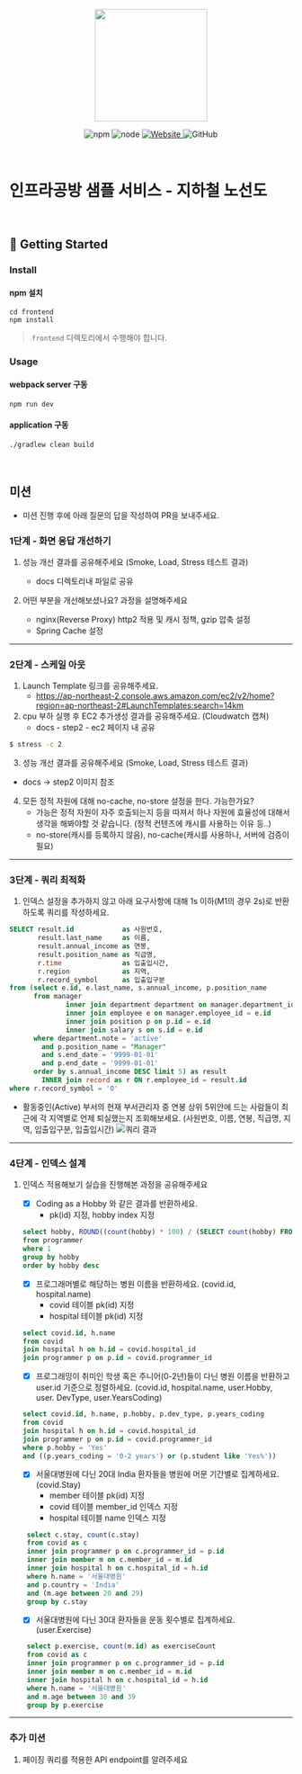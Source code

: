 <p align="center">
    <img width="200px;" src="https://raw.githubusercontent.com/woowacourse/atdd-subway-admin-frontend/master/images/main_logo.png"/>
</p>
<p align="center">
  <img alt="npm" src="https://img.shields.io/badge/npm-%3E%3D%205.5.0-blue">
  <img alt="node" src="https://img.shields.io/badge/node-%3E%3D%209.3.0-blue">
  <a href="https://edu.nextstep.camp/c/R89PYi5H" alt="nextstep atdd">
    <img alt="Website" src="https://img.shields.io/website?url=https%3A%2F%2Fedu.nextstep.camp%2Fc%2FR89PYi5H">
  </a>
  <img alt="GitHub" src="https://img.shields.io/github/license/next-step/atdd-subway-service">
</p>

<br>

# 인프라공방 샘플 서비스 - 지하철 노선도

<br>

## 🚀 Getting Started

### Install

#### npm 설치

```
cd frontend
npm install
```

> `frontend` 디렉토리에서 수행해야 합니다.

### Usage

#### webpack server 구동

```
npm run dev
```

#### application 구동

```
./gradlew clean build
```

<br>

## 미션

* 미션 진행 후에 아래 질문의 답을 작성하여 PR을 보내주세요.

### 1단계 - 화면 응답 개선하기

1. 성능 개선 결과를 공유해주세요 (Smoke, Load, Stress 테스트 결과)
   - docs 디렉토리내 파일로 공유

2. 어떤 부분을 개선해보셨나요? 과정을 설명해주세요
   - nginx(Reverse Proxy) http2 적용 및 캐시 정책, gzip 압축 설정
   - Spring Cache 설정

---

### 2단계 - 스케일 아웃

1. Launch Template 링크를 공유해주세요.
   - https://ap-northeast-2.console.aws.amazon.com/ec2/v2/home?region=ap-northeast-2#LaunchTemplates:search=14km
2. cpu 부하 실행 후 EC2 추가생성 결과를 공유해주세요. (Cloudwatch 캡쳐)
   - docs - step2 - ec2 페이지 내 공유

```sh
$ stress -c 2
```

3. 성능 개선 결과를 공유해주세요 (Smoke, Load, Stress 테스트 결과)

- docs -> step2 이미지 참조

4. 모든 정적 자원에 대해 no-cache, no-store 설정을 한다. 가능한가요?
   - 가능은 정적 자원이 자주 호출되는지 등을 따져서 하나 자원에 효율성에 대해서 생각을 해봐야할 것 같습니다. (정적 컨텐츠에 캐시를 사용하는 이유 등..)
   - no-store(캐시를 등록하지 않음), no-cache(캐시를 사용하나, 서버에 검증이 필요)

---

### 3단계 - 쿼리 최적화

1. 인덱스 설정을 추가하지 않고 아래 요구사항에 대해 1s 이하(M1의 경우 2s)로 반환하도록 쿼리를 작성하세요.

```sql
SELECT result.id            as 사원번호,
       result.last_name     as 이름,
       result.annual_income as 연봉,
       result.position_name as 직급명,
       r.time               as 입출입시간,
       r.region             as 지역,
       r.record_symbol      as 입출입구분
from (select e.id, e.last_name, s.annual_income, p.position_name
      from manager
              inner join department department on manager.department_id = department.id
              inner join employee e on manager.employee_id = e.id
              inner join position p on p.id = e.id
              inner join salary s on s.id = e.id
      where department.note = 'active'
        and p.position_name = "Manager"
        and s.end_date = '9999-01-01'
        and p.end_date = '9999-01-01'
      order by s.annual_income DESC limit 5) as result
        INNER join record as r ON r.employee_id = result.id
where r.record_symbol = 'O'

```

- 활동중인(Active) 부서의 현재 부서관리자 중 연봉 상위 5위안에 드는 사람들이 최근에 각 지역별로 언제 퇴실했는지 조회해보세요. (사원번호, 이름, 연봉, 직급명, 지역, 입출입구분, 입출입시간)
  ![쿼리 결과](docs/step3/img.png)

---

### 4단계 - 인덱스 설계

1. 인덱스 적용해보기 실습을 진행해본 과정을 공유해주세요
   - [X] Coding as a Hobby 와 같은 결과를 반환하세요.
      - pk(id) 지정, hobby index 지정
   ```sql
   select hobby, ROUND((count(hobby) * 100) / (SELECT count(hobby) FROM programmer)) as 'Coding as a Hobby'
   from programmer
   where 1
   group by hobby
   order by hobby desc
   ```
   - [X] 프로그래머별로 해당하는 병원 이름을 반환하세요. (covid.id, hospital.name)
      - covid 테이블 pk(id) 지정
      - hospital 테이블 pk(id) 지정
    ```sql
    select covid.id, h.name
    from covid
    join hospital h on h.id = covid.hospital_id
    join programmer p on p.id = covid.programmer_id
    ```

   - [X] 프로그래밍이 취미인 학생 혹은 주니어(0-2년)들이 다닌 병원 이름을 반환하고 user.id 기준으로 정렬하세요. (covid.id, hospital.name, user.Hobby, user.
     DevType, user.YearsCoding)
    ```sql
    select covid.id, h.name, p.hobby, p.dev_type, p.years_coding
    from covid
    join hospital h on h.id = covid.hospital_id
    join programmer p on p.id = covid.programmer_id
    where p.hobby = 'Yes'
    and ((p.years_coding = '0-2 years') or (p.student like 'Yes%'))
    ```

   - [X] 서울대병원에 다닌 20대 India 환자들을 병원에 머문 기간별로 집계하세요. (covid.Stay)
      - member 테이블 pk(id) 지정
      - covid 테이블 member_id 인덱스 지정
      - hospital 테이블 name 인덱스 지정
   ```sql
    select c.stay, count(c.stay)
    from covid as c
    inner join programmer p on c.programmer_id = p.id
    inner join member m on c.member_id = m.id
    inner join hospital h on c.hospital_id = h.id
    where h.name = '서울대병원'
    and p.country = 'India'
    and (m.age between 20 and 29)
    group by c.stay
    ```
   
   - [X] 서울대병원에 다닌 30대 환자들을 운동 횟수별로 집계하세요. (user.Exercise)
   ```sql
    select p.exercise, count(m.id) as exerciseCount
    from covid as c
    inner join programmer p on c.programmer_id = p.id
    inner join member m on c.member_id = m.id
    inner join hospital h on c.hospital_id = h.id
    where h.name = '서울대병원'
    and m.age between 30 and 39
    group by p.exercise
    ```

---

### 추가 미션

1. 페이징 쿼리를 적용한 API endpoint를 알려주세요
